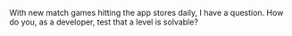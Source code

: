 With new match games hitting the app stores daily, I have a question. How do you, as a developer, test that a level is solvable?
